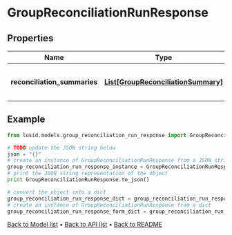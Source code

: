 # GroupReconciliationRunResponse


## Properties
Name | Type | Description | Notes
------------ | ------------- | ------------- | -------------
**reconciliation_summaries** | [**List[GroupReconciliationSummary]**](GroupReconciliationSummary.md) | One summary record for each of the \&quot;Holding\&quot; | \&quot;Transaction\&quot; | \&quot;Valuation\&quot; reconciliations performed | 

## Example

```python
from lusid.models.group_reconciliation_run_response import GroupReconciliationRunResponse

# TODO update the JSON string below
json = "{}"
# create an instance of GroupReconciliationRunResponse from a JSON string
group_reconciliation_run_response_instance = GroupReconciliationRunResponse.from_json(json)
# print the JSON string representation of the object
print GroupReconciliationRunResponse.to_json()

# convert the object into a dict
group_reconciliation_run_response_dict = group_reconciliation_run_response_instance.to_dict()
# create an instance of GroupReconciliationRunResponse from a dict
group_reconciliation_run_response_form_dict = group_reconciliation_run_response.from_dict(group_reconciliation_run_response_dict)
```
[Back to Model list](../README.md#documentation-for-models) &#8226; [Back to API list](../README.md#documentation-for-api-endpoints) &#8226; [Back to README](../README.md)


